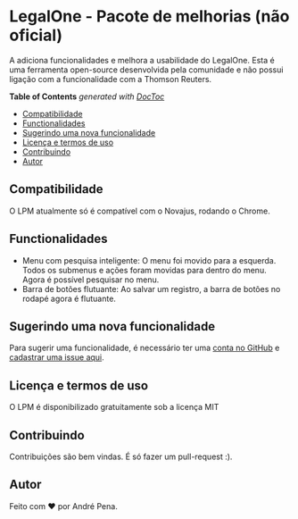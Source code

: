 # LegalOne - Pacote de melhorias (não oficial)

A adiciona funcionalidades e melhora a usabilidade do LegalOne. Esta é uma ferramenta open-source desenvolvida pela comunidade e não possui ligação com a funcionalidade com a Thomson Reuters</b>.

<!-- START doctoc generated TOC please keep comment here to allow auto update -->
<!-- DON'T EDIT THIS SECTION, INSTEAD RE-RUN doctoc TO UPDATE -->
**Table of Contents**  *generated with [DocToc](https://github.com/thlorenz/doctoc)*

- [Compatibilidade](#compatibilidade)
- [Functionalidades](#functionalidades)
- [Sugerindo uma nova funcionalidade](#sugerindo-uma-nova-funcionalidade)
- [Licença e termos de uso](#licen%C3%A7a-e-termos-de-uso)
- [Contribuindo](#contribuindo)
- [Autor](#autor)

<!-- END doctoc generated TOC please keep comment here to allow auto update -->

## Compatibilidade

O LPM atualmente só é compatível com o Novajus, rodando o Chrome.

## Functionalidades

- Menu com pesquisa inteligente: O menu foi movido para a esquerda. Todos os submenus e ações foram movidas para dentro do menu. Agora é possível pesquisar no menu.
- Barra de botões flutuante: Ao salvar um registro, a barra de botões no rodapé agora é flutuante.

## Sugerindo uma nova funcionalidade

Para sugerir uma funcionalidade, é necessário ter uma [conta no GitHub](https://github.com) e [cadastrar uma issue aqui](https://github.com).

## Licença e termos de uso

O LPM é disponibilizado gratuitamente sob a licença MIT

## Contribuindo

Contribuições são bem vindas. É só fazer um pull-request :).

## Autor

Feito com :heart: por André Pena.